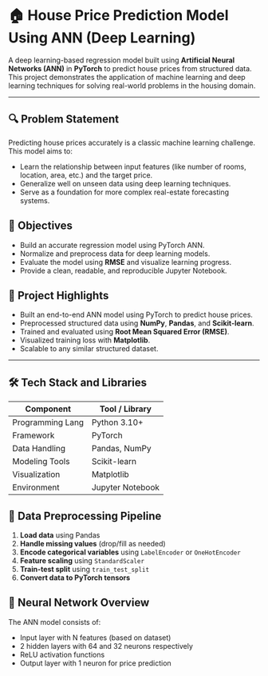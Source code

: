 # 🏠 House Price Prediction Model Using ANN (Deep Learning)

A deep learning-based regression model built using **Artificial Neural Networks (ANN)** in **PyTorch** to predict house prices from structured data. This project demonstrates the application of machine learning and deep learning techniques for solving real-world problems in the housing domain.

---

## 🔍 Problem Statement

Predicting house prices accurately is a classic machine learning challenge. This model aims to:

- Learn the relationship between input features (like number of rooms, location, area, etc.) and the target price.
- Generalize well on unseen data using deep learning techniques.
- Serve as a foundation for more complex real-estate forecasting systems.


## 🎯 Objectives

- Build an accurate regression model using PyTorch ANN.
- Normalize and preprocess data for deep learning models.
- Evaluate the model using **RMSE** and visualize learning progress.
- Provide a clean, readable, and reproducible Jupyter Notebook.

## 🚀 Project Highlights

- Built an end-to-end ANN model using PyTorch to predict house prices.
- Preprocessed structured data using **NumPy**, **Pandas**, and **Scikit-learn**.
- Trained and evaluated using **Root Mean Squared Error (RMSE)**.
- Visualized training loss with **Matplotlib**.
- Scalable to any similar structured dataset.

---

## 🛠️ Tech Stack and Libraries

| Component        | Tool / Library    |
|------------------|-------------------|
| Programming Lang | Python 3.10+       |
| Framework        | PyTorch            |
| Data Handling    | Pandas, NumPy      |
| Modeling Tools   | Scikit-learn       |
| Visualization    | Matplotlib         |
| Environment      | Jupyter Notebook   |

## 🔁 Data Preprocessing Pipeline

1. **Load data** using Pandas
2. **Handle missing values** (drop/fill as needed)
3. **Encode categorical variables** using `LabelEncoder` or `OneHotEncoder`
4. **Feature scaling** using `StandardScaler`
5. **Train-test split** using `train_test_split`
6. **Convert data to PyTorch tensors**

## 📐 Neural Network Overview

The ANN model consists of:
- Input layer with N features (based on dataset)
- 2 hidden layers with 64 and 32 neurons respectively
- ReLU activation functions
- Output layer with 1 neuron for price prediction





